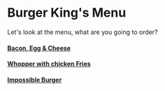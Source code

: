 # Burger King's Menu
Let's look at the menu, what are you going to order?

#### [Bacon, Egg & Cheese](bacon-egg-cheese.md)
#### [Whopper with chicken Fries](whooper-w-chickenfries.md)
#### [Impossible Burger](Impossible-burger.md)